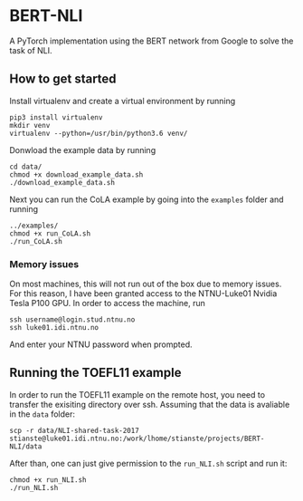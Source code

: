 # BERT-NLI
A PyTorch implementation using the BERT network from Google to solve the task of NLI.

## How to get started
Install virtualenv and create a virtual environment by running
```shell
pip3 install virtualenv
mkdir venv
virtualenv --python=/usr/bin/python3.6 venv/
```

Donwload the example data by running
```shell
cd data/
chmod +x download_example_data.sh
./download_example_data.sh
```

Next you can run the CoLA example by going into the `examples` folder and running
```shell
../examples/
chmod +x run_CoLA.sh
./run_CoLA.sh
```

### Memory issues
On most machines, this will not run out of the box due to memory issues.
For this reason, I have been granted access to the NTNU-Luke01 Nvidia Tesla
P100 GPU. In order to access the machine, run

```shell
ssh username@login.stud.ntnu.no
ssh luke01.idi.ntnu.no
```

And enter your NTNU password when prompted.

## Running the TOEFL11 example
In order to run the TOEFL11 example on the remote host, you need to transfer the exisiting
directory over ssh. Assuming that the data is avaliable in the `data` folder:

```shell
scp -r data/NLI-shared-task-2017 stianste@luke01.idi.ntnu.no:/work/lhome/stianste/projects/BERT-NLI/data
```

After than, one can just give permission to the `run_NLI.sh` script and run it:
```shell
chmod +x run_NLI.sh
./run_NLI.sh
```